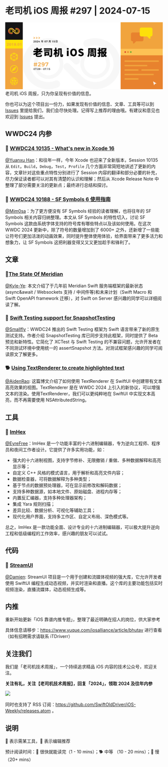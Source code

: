 # 老司机 iOS 周报 #297 | 2024-07-15

![ios-weekly](https://github.com/SwiftOldDriver/iOS-Weekly/blob/master/assets/weekly-header/297.jpg?raw=true)
老司机 iOS 周报，只为你呈现有价值的信息。

你也可以为这个项目出一份力，如果发现有价值的信息、文章、工具等可以到 [Issues](https://github.com/SwiftOldDriver/iOS-Weekly/issues) 里提给我们，我们会尽快处理。记得写上推荐的理由哦。有建议和意见也欢迎到 [Issues](https://github.com/SwiftOldDriver/iOS-Weekly/issues) 提出。

## WWDC24 内参

### 🌟 [WWDC24 10135 - What's new in Xcode 16](https://xiaozhuanlan.com/topic/3658412079)

[@Yuanxu Han](https://github.com/hanyx1992)：和往年一样，今年 Xcode 也迎来了全新版本，Session 10135 从 `Edit`，`Build`，`Debug`，`Test`，`Profile` 几个方面非常简短地讲述了更新的内容，文章针对这些重点特性分别进行了 Session 内容的翻译和部分必要的补充，尽力保证读者都可以对其有清楚的认识和理解；然后从 Xcode Release Note 中整理了部分需要关注的更新点；最终进行总结和探讨。

### 🌟 [WWDC24 10188 - SF Symbols 6 使用指南](https://xiaozhuanlan.com/topic/3691085724)

[@Mim0sa](https://github.com/Mim0sa)：为了更方便没有 SF Symbols 经验的读者理解，也将往年的 SF Symbols 相关内容归纳整理。本文从 SF Symbols 的特性切入，讨论 SF Symbols 这款由系统字体支持的符号库有哪些特点以及该如何使用。在这次 WWDC 2024 更新中，除了符号的数量增加到了 6000+ 之外，还新增了一些能让符号们更加活泼的动画效果，同时提升整体使用体验，给界面带来了更多活力和想象力，让 SF Symbols 这把利器变得又又又更加趁手和锋利了。

## 文章

### 🐎[The State Of Meridian](https://khanlou.com/2024/06/the-state-of-meridian/)

[@Kyle-Ye](https://github.com/Kyle-Ye): 本文介绍了于几年前 Meridian Swift 服务端框架的最新状态(async&await / Websockets 支持 / 中间件等)和未来计划（Swift Macro 和 Swift OpenAPI framework 迁移），对 Swift on Server 感兴趣的同学可以详细阅读了解。

### 🐎 [Swift Testing support for SnapshotTesting](https://www.pointfree.co/blog/posts/146-swift-testing-support-for-snapshottesting)

[@Smallfly](https://github.com/iostalks)：WWDC24 推出的 Swift Testing 框架为 Swift 语言带来了新的原生测试支持。作者介绍 SnapshotTesting 库已同步支持此框架，同时提供了 Beta 预览和新特性。它简化了 XCTest 与 Swift Testing 的不兼容问题，允许开发者在不同测试环境中使用统一的 assertSnapshot 方法。对测试框架感兴趣的同学可阅读原文了解更多。

### 🐕 [Using TextRenderer to create highlighted text](https://alexanderweiss.dev/blog/2024-06-24-using-textrenderer-to-create-highlighted-text)

[@AidenRao](https://weibo.com/AidenRao): 这篇博文介绍了如何使用 TextRenderer 在 SwiftUI 中创建带有文本高亮效果的视图。TextRenderer 是在 WWDC 2024 上引入的新协议，可以增强文本的渲染。使用TextRenderer，我们可以更纯粹地在 SwiftUI 中实现文本高亮，而不再需要使用 NSAttributedString。

## 工具

### 🐎 [ImHex](https://github.com/WerWolv/ImHex)

[@EyreFree](https://github.com/EyreFree)：ImHex 是一个功能丰富的十六进制编辑器，专为逆向工程师、程序员和夜间工作者设计。它提供了许多实用功能，如：

- 强大的十六进制视图，支持字节修补、无限撤销 / 重做、多种数据解释和高亮显示等；
- 自定义 C++ 风格的模式语言，用于解析和高亮文件内容；
- 数据检查器，可将数据解释为多种类型；
- 基于节点的数据预处理器，可在显示前修改和解码数据；
- 支持多种数据源，如本地文件、原始磁盘、进程内存等；
- 内置反汇编器，支持多种处理器架构；
- 集成 Yara 规则扫描；
- 差异比较、数据分析、可视化等辅助工具；
- 现代化用户界面，支持多工作区、自定义布局、深色模式等。

总之，ImHex 是一款功能全面、设计专业的十六进制编辑器，可以极大提升逆向工程和低级编程的工作效率，感兴趣的朋友可以试试。

## 代码

### 🐎 [StreamUI](https://github.com/StreamUI/StreamUI)

[@Damien](https://github.com/ZengyiMa): StreamUI 项目是一个用于创建和流媒体视频的强大库，它允许开发者使用 SwiftUI 编程生成动态视频，并实时渲染和直播。这个库的主要功能包括实时视频渲染，直播流媒体，动态视频生成等。

## 内推

重新开始更新「iOS 靠谱内推专题」，整理了最近明确在招人的岗位，供大家参考

具体信息请移步：https://www.yuque.com/iosalliance/article/bhutav 进行查看（如有招聘需求请联系 iTDriverr）

## 关注我们

我们是「老司机技术周报」，一个持续追求精品 iOS 内容的技术公众号，欢迎关注。

**关注有礼，关注【老司机技术周报】，回复「2024」，领取 2024 及往年内参**

![](https://github.com/SwiftOldDriver/iOS-Weekly/blob/master/assets/qrcode_for_wechat.jpg?raw=true)

同时也支持了 RSS 订阅：https://github.com/SwiftOldDriver/iOS-Weekly/releases.atom 。

## 说明

🚧 表示需某工具，🌟 表示编辑推荐

预计阅读时间：🐎 很快就能读完（1 - 10 mins）；🐕 中等 （10 - 20 mins）；🐢 慢（20+ mins）
